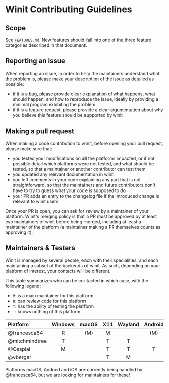 # Winit Contributing Guidelines

## Scope
[See `FEATURES.md`](./FEATURES.md). New features should fall into one of the three feature categories
described in that document.

## Reporting an issue

When reporting an issue, in order to help the maintainers understand what the problem is, please make
your description of the issue as detailed as possible:

- if it is a bug, please provide clear explanation of what happens, what should happen, and how to
  reproduce the issue, ideally by providing a minimal program exhibiting the problem
- if it is a feature request, please provide a clear argumentation about why you believe this feature
  should be supported by winit

## Making a pull request

When making a code contribution to winit, before opening your pull request, please make sure that:

- you tested your modifications on all the platforms impacted, or if not possible detail which platforms
  were not tested, and what should be tested, so that a maintainer or another contributor can test them
- you updated any relevant documentation in winit
- you left comments in your code explaining any part that is not straightforward, so that the
  maintainers and future contributors don't have to try to guess what your code is supposed to do
- your PR adds an entry to the changelog file if the introduced change is relevant to winit users

Once your PR is open, you can ask for review by a maintainer of your platform. Winit's merging policy
is that a PR must be approved by at least two maintainers of winit before being merged, including
at least a maintainer of the platform (a maintainer making a PR themselves counts as approving it).

## Maintainers & Testers

Winit is managed by several people, each with their specialities, and each maintaining a subset of the
backends of winit. As such, depending on your platform of interest, your contacts will be different.

This table summarizes who can be contacted in which case, with the following legend:

- `M`: is a main maintainer for this platform
- `R`: can review code for this platform
- `T`: has the ability of testing the platform
- ` `: knows nothing of this platform

| Platform | Windows | macOS | X11 | Wayland | Android | iOS | Emscripten |
| :--- | :---: | :---: | :---: | :---: | :---: | :---: | :---: |
| @francesca64 | R | (M) | M |  | (M) | (M) | |
| @mitchmindtree | T |  | T | T |  |  |  |
| @Osspial | M |  | T | T | T |  | T |
| @vberger |  |  | T | M |  |  |  |

Platforms macOS, Android and iOS are currently being handled by @francesca64, but we are looking for
maintainers for these!
